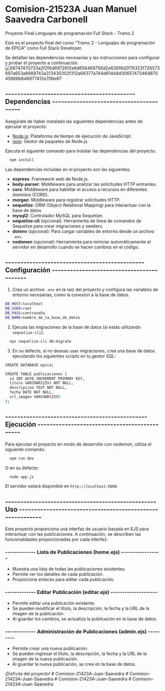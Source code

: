 # Comision-21523A Juan Manuel Saavedra Carbonell
Proyecto Final Lenguajes de programación Full Stack - Tramo 2

Este es el proyecto final del curso "Tramo 2 - Lenguajes de programación de EPICA" como Full Stack Developer.

Se detallan las dependencias necesarias y las instrucciones para configurar y probar el proyecto a continuación.
![68747470733a2f2f6d69726f2e6d656469756d2e636f6d2f76322f726573697a653a6669743a313430302f312a66377a744d614d4d3065747346487045666b646977412e706e67](https://github.com/juancarb/Comision-21423A-Juan-Saavedra/assets/131073606/4fe722f0-2c0e-49f3-a386-61507d2b7b2c)


## ------------------------------------------- Dependencias ---------------------------------------- 

Asegúrate de haber instalado las siguientes dependencias antes de ejecutar el proyecto:

- [Node.js](https://nodejs.org/): Plataforma de tiempo de ejecución de JavaScript.
- [npm](https://www.npmjs.com/): Gestor de paquetes de Node.js.

Ejecuta el siguiente comando para instalar las dependencias del proyecto:

```bash
  npm install
```

Las dependencias incluidas en el proyecto son las siguientes:

- **express**: Framework web de Node.js.
- **body-parser**: Middleware para analizar las solicitudes HTTP entrantes.
- **cors**: Middleware para habilitar el acceso a recursos en diferentes dominios (CORS).
- **morgan**: Middleware para registrar solicitudes HTTP.
- **sequelize**: ORM (Object-Relational Mapping) para interactuar con la base de datos.
- **mysql2**: Controlador MySQL para Sequelize.
- **sequelize-cli** (opcional): Herramienta de línea de comandos de Sequelize para crear migraciones y seeders.
- **dotenv** (opcional): Para cargar variables de entorno desde un archivo `.env`.
- **nodemon** (opcional): Herramienta para reiniciar automáticamente el servidor en desarrollo cuando se hacen cambios en el código.

## ---------------------------------------------- Configuración ------------------------------------------

1. Crea un archivo `.env` en la raíz del proyecto y configura las variables de entorno necesarias, como la conexión a la base de datos.

```bash
DB_HOST=localhost
DB_USER=root
DB_PASS=contraseña
DB_NAME=nombre_de_la_base_de_datos
```

2. Ejecuta las migraciones de la base de datos (si estás utilizando `sequelize-cli`):

```bash
  npx sequelize-cli db:migrate
```

3. En su defecto, si no deseas usar migraciones, crea una base de datos ejecutando los siguientes scripts en tu gestor SQL:

```bash
CREATE DATABASE epica;

CREATE TABLE publicaciones (
  id INT AUTO_INCREMENT PRIMARY KEY,
  titulo VARCHAR(255) NOT NULL,
  descripcion TEXT NOT NULL,
  fecha DATE NOT NULL,
  url_imagen VARCHAR(255)
);
```

## ----------------------------------------------- Ejecución ---------------------------------------------

Para ejecutar el proyecto en modo de desarrollo con nodemon, utiliza el siguiente comando:

```bash
  npm run dev
```

O en su defecto:

```bash
  node app.js
```

El servidor estará disponible en `http://localhost:5000`.

## -------------------------------------------------- Uso ----------------------------------------------------------

Este proyecto proporciona una interfaz de usuario basada en EJS para interactuar con las publicaciones. A continuación, se describen las funcionalidades proporcionadas por cada interfaz:

### ------------- Lista de Publicaciones  (home.ejs) -----------------

- Muestra una lista de todas las publicaciones existentes.
- Permite ver los detalles de cada publicación.
- Proporciona enlaces para editar cada publicación.

### ------------- Editar Publicación (editar.ejs) --------------------

- Permite editar una publicación existente.
- Se pueden modificar el título, la descripción, la fecha y la URL de la imagen de la publicación.
- Al guardar los cambios, se actualiza la publicación en la base de datos.

### ------------- Administración de Publicaciones (admin.ejs) ---------

- Permite crear una nueva publicación.
- Se pueden ingresar el título, la descripción, la fecha y la URL de la imagen de la nueva publicación.
- Al guardar la nueva publicación, se crea en la base de datos.

¡Disfruta del proyecto!
#   C o m i s i o n - 2 1 4 2 3 A - J u a n - S a a v e d r a 
 
 #   C o m i s i o n - 2 1 4 2 3 A - J u a n - S a a v e d r a 
 
 #   C o m i s i o n - 2 1 4 2 3 A - J u a n - S a a v e d r a 
 
 #   C o m i s i o n - 2 1 4 2 3 A - J u a n - S a a v e d r a 
 
 
